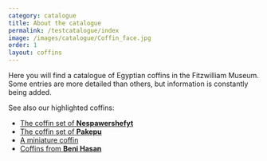 ```yaml
---
category: catalogue
title: About the catalogue
permalink: /testcatalogue/index
image: /images/catalogue/Coffin_face.jpg
order: 1
layout: coffins
---
```


Here you will find a catalogue of Egyptian coffins in the Fitzwilliam Museum. Some entries are more detailed than others, but information is constantly being added.

See also our highlighted coffins:
* [The coffin set of **Nespawershefyt**](/coffins/nespawershefyt)
* [The coffin set of **Pakepu**](/coffins/pakepu)
* [A miniature coffin](/coffins/miniature-coffin)
* [Coffins from **Beni Hasan**](/coffins/beni-hasan)
